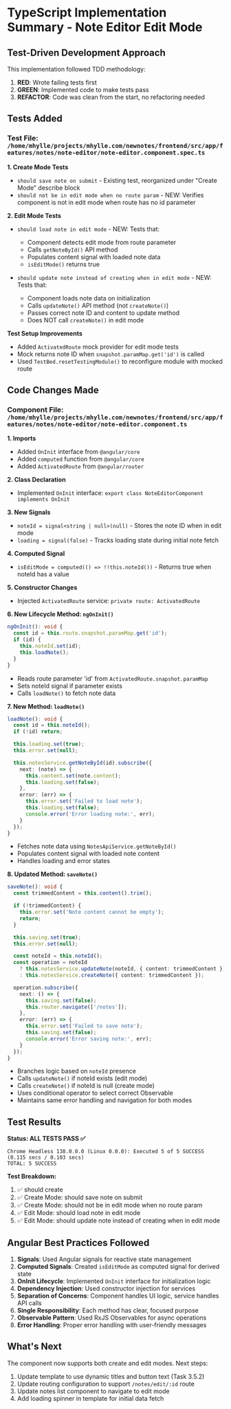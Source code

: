 # TypeScript Implementation Summary - Note Editor Edit Mode

## Test-Driven Development Approach

This implementation followed TDD methodology:
1. **RED**: Wrote failing tests first
2. **GREEN**: Implemented code to make tests pass
3. **REFACTOR**: Code was clean from the start, no refactoring needed

## Tests Added

### Test File: `/home/mhylle/projects/mhylle.com/newnotes/frontend/src/app/features/notes/note-editor/note-editor.component.spec.ts`

**1. Create Mode Tests**
- `should save note on submit` - Existing test, reorganized under "Create Mode" describe block
- `should not be in edit mode when no route param` - NEW: Verifies component is not in edit mode when route has no id parameter

**2. Edit Mode Tests**
- `should load note in edit mode` - NEW: Tests that:
  - Component detects edit mode from route parameter
  - Calls `getNoteById()` API method
  - Populates content signal with loaded note data
  - `isEditMode()` returns true

- `should update note instead of creating when in edit mode` - NEW: Tests that:
  - Component loads note data on initialization
  - Calls `updateNote()` API method (not `createNote()`)
  - Passes correct note ID and content to update method
  - Does NOT call `createNote()` in edit mode

**Test Setup Improvements**
- Added `ActivatedRoute` mock provider for edit mode tests
- Mock returns note ID when `snapshot.paramMap.get('id')` is called
- Used `TestBed.resetTestingModule()` to reconfigure module with mocked route

## Code Changes Made

### Component File: `/home/mhylle/projects/mhylle.com/newnotes/frontend/src/app/features/notes/note-editor/note-editor.component.ts`

**1. Imports**
- Added `OnInit` interface from `@angular/core`
- Added `computed` function from `@angular/core`
- Added `ActivatedRoute` from `@angular/router`

**2. Class Declaration**
- Implemented `OnInit` interface: `export class NoteEditorComponent implements OnInit`

**3. New Signals**
- `noteId = signal<string | null>(null)` - Stores the note ID when in edit mode
- `loading = signal(false)` - Tracks loading state during initial note fetch

**4. Computed Signal**
- `isEditMode = computed(() => !!this.noteId())` - Returns true when noteId has a value

**5. Constructor Changes**
- Injected `ActivatedRoute` service: `private route: ActivatedRoute`

**6. New Lifecycle Method: `ngOnInit()`**
```typescript
ngOnInit(): void {
  const id = this.route.snapshot.paramMap.get('id');
  if (id) {
    this.noteId.set(id);
    this.loadNote();
  }
}
```
- Reads route parameter 'id' from `ActivatedRoute.snapshot.paramMap`
- Sets noteId signal if parameter exists
- Calls `loadNote()` to fetch note data

**7. New Method: `loadNote()`**
```typescript
loadNote(): void {
  const id = this.noteId();
  if (!id) return;

  this.loading.set(true);
  this.error.set(null);

  this.notesService.getNoteById(id).subscribe({
    next: (note) => {
      this.content.set(note.content);
      this.loading.set(false);
    },
    error: (err) => {
      this.error.set('Failed to load note');
      this.loading.set(false);
      console.error('Error loading note:', err);
    }
  });
}
```
- Fetches note data using `NotesApiService.getNoteById()`
- Populates content signal with loaded note content
- Handles loading and error states

**8. Updated Method: `saveNote()`**
```typescript
saveNote(): void {
  const trimmedContent = this.content().trim();

  if (!trimmedContent) {
    this.error.set('Note content cannot be empty');
    return;
  }

  this.saving.set(true);
  this.error.set(null);

  const noteId = this.noteId();
  const operation = noteId
    ? this.notesService.updateNote(noteId, { content: trimmedContent })
    : this.notesService.createNote({ content: trimmedContent });

  operation.subscribe({
    next: () => {
      this.saving.set(false);
      this.router.navigate(['/notes']);
    },
    error: (err) => {
      this.error.set('Failed to save note');
      this.saving.set(false);
      console.error('Error saving note:', err);
    }
  });
}
```
- Branches logic based on `noteId` presence
- Calls `updateNote()` if noteId exists (edit mode)
- Calls `createNote()` if noteId is null (create mode)
- Uses conditional operator to select correct Observable
- Maintains same error handling and navigation for both modes

## Test Results

**Status: ALL TESTS PASS ✅**

```
Chrome Headless 138.0.0.0 (Linux 0.0.0): Executed 5 of 5 SUCCESS (0.115 secs / 0.103 secs)
TOTAL: 5 SUCCESS
```

**Test Breakdown:**
1. ✅ should create
2. ✅ Create Mode: should save note on submit
3. ✅ Create Mode: should not be in edit mode when no route param
4. ✅ Edit Mode: should load note in edit mode
5. ✅ Edit Mode: should update note instead of creating when in edit mode

## Angular Best Practices Followed

1. **Signals**: Used Angular signals for reactive state management
2. **Computed Signals**: Created `isEditMode` as computed signal for derived state
3. **OnInit Lifecycle**: Implemented `OnInit` interface for initialization logic
4. **Dependency Injection**: Used constructor injection for services
5. **Separation of Concerns**: Component handles UI logic, service handles API calls
6. **Single Responsibility**: Each method has clear, focused purpose
7. **Observable Pattern**: Used RxJS Observables for async operations
8. **Error Handling**: Proper error handling with user-friendly messages

## What's Next

The component now supports both create and edit modes. Next steps:
1. Update template to use dynamic titles and button text (Task 3.5.2)
2. Update routing configuration to support `/notes/edit/:id` route
3. Update notes list component to navigate to edit mode
4. Add loading spinner in template for initial data fetch
